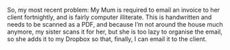 So, my most recent problem: My Mum is required to email an invoice to her client fortnightly, and is fairly computer illiterate. This is handwritten and needs to be scanned as a PDF, and because I’m not around the house much anymore, my sister scans it for her, but she is too lazy to organise the email, so she adds it to my Dropbox so that, finally, I can email it to the client.
